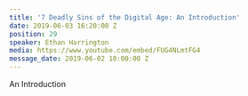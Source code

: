 ```yaml
---
title: '7 Deadly Sins of the Digital Age: An Introduction'
date: 2019-06-03 16:20:00 Z
position: 29
speaker: Ethan Harrington
media: https://www.youtube.com/embed/FUG4NLmtFG4
message_date: 2019-06-02 10:00:00 Z
---
```


An Introduction